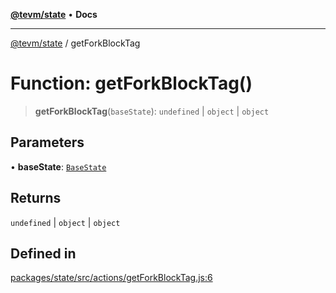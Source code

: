 [**@tevm/state**](../README.md) • **Docs**

***

[@tevm/state](../globals.md) / getForkBlockTag

# Function: getForkBlockTag()

> **getForkBlockTag**(`baseState`): `undefined` \| `object` \| `object`

## Parameters

• **baseState**: [`BaseState`](../type-aliases/BaseState.md)

## Returns

`undefined` \| `object` \| `object`

## Defined in

[packages/state/src/actions/getForkBlockTag.js:6](https://github.com/qbzzt/tevm-monorepo/blob/main/packages/state/src/actions/getForkBlockTag.js#L6)
